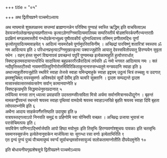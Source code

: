 +++
title = "०५"

+++
अथ द्वितीयप्रश्ने पञ्चमोऽध्यायः

अथ माघमासे शुक्लपक्षस्य सप्तम्यां
ब्राह्मणानन्नेन परिविष्य पुण्याहं स्वस्ति ऋद्धिम् इति
वाचयित्वाऽथ देवयजनोल्लेखनप्रभृत्याप्रणीताभ्यः
कृत्वाऽग्रेणाग्निमादित्यमालिख्य
सम्परिस्तीर्य षोडशभिरर्कपर्णैरभ्यन्तराग्रैः प्रदक्षिणं
मण्डलमास्तीर्य गन्धोदकेनाभ्युक्ष्य पुष्पैरवकीर्य धूपेनाधिवास्य
तस्मिन् प्रणीतामद्भिः पूर्णां कृत्वोत्पूयादित्यमावाहयेत् १
आदित्यं नावमरोक्ष्ये पूर्णामुपरिवासिनीम् । अच्छिद्रां
पारयिष्णुं शतारित्रां स्वस्तय ॐ नम आदित्याय इति २
परिधानप्रभृत्याऽग्निमुखात्कृत्वा पक्वाज्जुहोति आयातु
देवस्सवितोपयातु हिरण्ययेन सुवृता रथेन । वहन् हंस्त सुभगं विद्मनापसं
प्रयच्छन्तं पपुरिं पुण्यमच्छ इत्येकामाहुतिं हुत्वोत्तरार्धात्
स्विष्टकृतमवदायान्तःपरिधि सादायित्वा
बहुप्रकाररैरन्नैरादित्यं तर्पयति ॐ नमो
भगवत आदित्याय नमः । क्लं नदीवृत्तिस्तटीरुवो
नावमर्णालिसुरिणोरोरुमिविरिकिताकुनानारुसन्ध्यतुमे
मन्त्रवदानि स्वाहा इति ३  
अथाज्याहुतीरुपजुहोति स्थविरे स्वाहा तेजसे
स्वाहा यमिन्द्रमाहुके स्वाहा इद्वयम् उदुत्यं चित्रं
तच्चक्षुः य उदगात् हमश्शुचिषत् वयस्सुमर्णाः अविश्वदेवं
सूर्यो देवीम् इति चत्वरि सूक्तानि । द्वादश सम्पद्यन्ते द्वादश
मासास्संवत्सरस्संवत्सरेण सर्वान् कामानवाप्नेति
४  
स्विष्टकृत्प्रभृति सिद्धमाधेनुवरप्रदानात् ५  
तर्पयित्वा मनसा तान्
ध्यात्वा प्रवाहयति उदस्ताम्प्सीत्सविता मित्रो अर्यमा
सर्वानमित्रानवधीद्युगेन । बृहन्तं
मामकग्द्वीरवन्तं रथन्तरे श्रयस्व स्वाहा
पृथिव्यां वामदेव्ये श्रयस्व स्वाहाऽन्तरिक्षे बृहति
श्रयस्व स्वाहा दिवि बृहता त्वोपस्तभ्नोमि इति ६  
अथैना आदाय
साहर्कपर्णैरुत्तिष्ठति उदायुषा इति ७  
यत्रापस्तद्गत्वाऽपो
निनयति समुद्रं वः प्रहिणोमि स्वा योनिमपि यच्छत । अच्छिद्रः प्रजाया
भूयासं मा परासेचिमत्पयः इति ८  
सपवित्रेण पाणिनाऽद्भिर्मार्जयति आपो
हिष्ठा मयोभुवः इति तिसृभिः हिरण्यवर्णाश्शुचयः पावकाः इति चतसृभिः
पवमानस्सुवर्जनः इत्येतेनानुवाकेन मार्जयित्वा याः सुगन्धा रसा वर्णाः
इत्येताभिरिति ९  
एत द्वन्यं पुण्यं पुत्र्यं पौत्र्यमायुष्यं स्वर्ग्यं
सूर्याचन्द्रमसोस्सायुज्यं सलोकतामाप्नोतीति दीपयेदमुनेति १०  

इति बोधायनीयगृह्यशेषसूत्रे द्वितीयप्रश्ने पञ्चमोऽध्यायः
